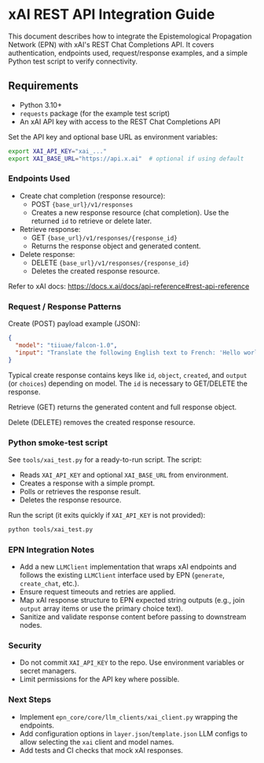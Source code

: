 # xAI REST API Integration Guide

This document describes how to integrate the Epistemological Propagation Network (EPN) with xAI's REST Chat Completions API. It covers authentication, endpoints used, request/response examples, and a simple Python test script to verify connectivity.

## Requirements

- Python 3.10+
- `requests` package (for the example test script)
- An xAI API key with access to the REST Chat Completions API

Set the API key and optional base URL as environment variables:

```bash
export XAI_API_KEY="xai_..."
export XAI_BASE_URL="https://api.x.ai"  # optional if using default
```

### Endpoints Used

- Create chat completion (response resource):
  - POST `{base_url}/v1/responses`
  - Creates a new response resource (chat completion). Use the returned `id` to retrieve or delete later.
- Retrieve response:
  - GET `{base_url}/v1/responses/{response_id}`
  - Returns the response object and generated content.
- Delete response:
  - DELETE `{base_url}/v1/responses/{response_id}`
  - Deletes the created response resource.

Refer to xAI docs: https://docs.x.ai/docs/api-reference#rest-api-reference

### Request / Response Patterns

Create (POST) payload example (JSON):

```json
{
  "model": "tiiuae/falcon-1.0", 
  "input": "Translate the following English text to French: 'Hello world'"
}
```

Typical create response contains keys like `id`, `object`, `created`, and `output` (or `choices`) depending on model. The `id` is necessary to GET/DELETE the response.

Retrieve (GET) returns the generated content and full response object.

Delete (DELETE) removes the created response resource.

### Python smoke-test script

See `tools/xai_test.py` for a ready-to-run script. The script:

- Reads `XAI_API_KEY` and optional `XAI_BASE_URL` from environment.
- Creates a response with a simple prompt.
- Polls or retrieves the response result.
- Deletes the response resource.

Run the script (it exits quickly if `XAI_API_KEY` is not provided):

```bash
python tools/xai_test.py
```

### EPN Integration Notes

- Add a new `LLMClient` implementation that wraps xAI endpoints and follows the existing `LLMClient` interface used by EPN (`generate`, `create_chat`, etc.).
- Ensure request timeouts and retries are applied.
- Map xAI response structure to EPN expected string outputs (e.g., join `output` array items or use the primary choice text).
- Sanitize and validate response content before passing to downstream nodes.

### Security

- Do not commit `XAI_API_KEY` to the repo. Use environment variables or secret managers.
- Limit permissions for the API key where possible.

### Next Steps

- Implement `epn_core/core/llm_clients/xai_client.py` wrapping the endpoints.
- Add configuration options in `layer.json`/`template.json` LLM configs to allow selecting the `xai` client and model names.
- Add tests and CI checks that mock xAI responses.
